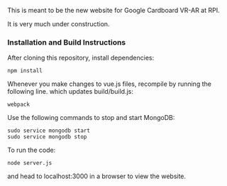 This is meant to be the new website for Google Cardboard VR-AR at RPI.

It is very much under construction.

### Installation and Build Instructions

After cloning this repository, install dependencies:

```
npm install
```

Whenever you make changes to vue.js files, recompile by running the following line. which updates build/build.js:
```
webpack
```

Use the following commands to stop and start MongoDB:
```
sudo service mongodb start
sudo service mongodb stop
```

To run the code:
```
node server.js
```
and head to localhost:3000 in a browser to view the website.
